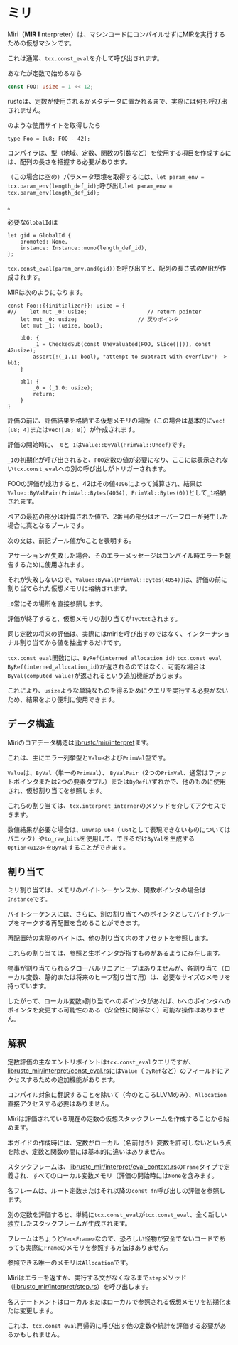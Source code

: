 # <!--Miri--> ミリ

<!--Miri (**MIR** **I** nterpreter) is a virtual machine for executing MIR without compiling to machine code.-->
Miri（**MIR** **I** nterpreter）は、マシンコードにコンパイルせずにMIRを実行するための仮想マシンです。
<!--It is usually invoked via `tcx.const_eval`.-->
これは通常、`tcx.const_eval`を介して呼び出されます。

<!--If you start out with a constant-->
あなたが定数で始めるなら

```rust
const FOO: usize = 1 << 12;
```

<!--rustc doesn't actually invoke anything until the constant is either used or placed into metadata.-->
rustcは、定数が使用されるかメタデータに置かれるまで、実際には何も呼び出されません。

<!--Once you have a use-site like-->
のような使用サイトを取得したら

```rust,ignore
type Foo = [u8; FOO - 42];
```

<!--The compiler needs to figure out the length of the array before being able to create items that use the type (locals, constants, function arguments,...).-->
コンパイラは、型（地域、定数、関数の引数など）を使用する項目を作成するには、配列の長さを把握する必要があります。

<!--To obtain the (in this case empty) parameter environment, one can call `let param_env = tcx.param_env(length_def_id);`-->
（この場合は空の）パラメータ環境を取得するには、`let param_env = tcx.param_env(length_def_id);`呼び出し`let param_env = tcx.param_env(length_def_id);`
<!--.-->
。
<!--The `GlobalId` needed is-->
必要な`GlobalId`は

```rust,ignore
let gid = GlobalId {
    promoted: None,
    instance: Instance::mono(length_def_id),
};
```

<!--Invoking `tcx.const_eval(param_env.and(gid))` will now trigger the creation of the MIR of the array length expression.-->
`tcx.const_eval(param_env.and(gid))`を呼び出すと、配列の長さ式のMIRが作成されます。
<!--The MIR will look something like this:-->
MIRは次のようになります。

```mir
const Foo::{{initializer}}: usize = {
#//    let mut _0: usize;                   // return pointer
    let mut _0: usize;                   // 戻りポインタ
    let mut _1: (usize, bool);

    bb0: {
        _1 = CheckedSub(const Unevaluated(FOO, Slice([])), const 42usize);
        assert(!(_1.1: bool), "attempt to subtract with overflow") -> bb1;
    }

    bb1: {
        _0 = (_1.0: usize);
        return;
    }
}
```

<!--Before the evaluation, a virtual memory location (in this case essentially a `vec![u8; 4]` or `vec![u8; 8]`) is created for storing the evaluation result.-->
評価の前に、評価結果を格納する仮想メモリの場所（この場合は基本的に`vec![u8; 4]`または`vec![u8; 8]`）が作成されます。

<!--At the start of the evaluation, `_0` and `_1` are `Value::ByVal(PrimVal::Undef)`.-->
評価の開始時に、`_0`と`_1`は`Value::ByVal(PrimVal::Undef)`です。
<!--When the initialization of `_1` is invoked, the value of the `FOO` constant is required, and triggers another call to `tcx.const_eval`, which will not be shown here.-->
`_1`の初期化が呼び出されると、`FOO`定数の値が必要になり、ここには表示されない`tcx.const_eval`への別の呼び出しがトリガーされます。
<!--If the evaluation of FOO is successful, 42 will be subtracted by its value `4096` and the result stored in `_1` as `Value::ByValPair(PrimVal::Bytes(4054), PrimVal::Bytes(0))`.-->
FOOの評価が成功すると、42はその値`4096`によって減算され、結果は`Value::ByValPair(PrimVal::Bytes(4054), PrimVal::Bytes(0))`として`_1`格納されます。
<!--The first part of the pair is the computed value, the second part is a bool that's true if an overflow happened.-->
ペアの最初の部分は計算された値で、2番目の部分はオーバーフローが発生した場合に真となるブールです。

<!--The next statement asserts that said boolean is `0`.-->
次の文は、前記ブール値が`0`ことを表明する。
<!--In case the assertion fails, its error message is used for reporting a compile-time error.-->
アサーションが失敗した場合、そのエラーメッセージはコンパイル時エラーを報告するために使用されます。

<!--Since it does not fail, `Value::ByVal(PrimVal::Bytes(4054))` is stored in the virtual memory was allocated before the evaluation.-->
それが失敗しないので、`Value::ByVal(PrimVal::Bytes(4054))`は、評価の前に割り当てられた仮想メモリに格納されます。
<!--`_0` always refers to that location directly.-->
`_0`常にその場所を直接参照します。

<!--After the evaluation is done, the virtual memory allocation is interned into the `TyCtxt`.-->
評価が終了すると、仮想メモリの割り当てが`TyCtxt`されます。
<!--Future evaluations of the same constants will not actually invoke miri, but just extract the value from the interned allocation.-->
同じ定数の将来の評価は、実際にはmiriを呼び出すのではなく、インターナショナル割り当てから値を抽出するだけです。

<!--The `tcx.const_eval` function has one additional feature: it will not return a `ByRef(interned_allocation_id)`, but a `ByVal(computed_value)` if possible.-->
`tcx.const_eval`関数には、`ByRef(interned_allocation_id)` `tcx.const_eval` `ByRef(interned_allocation_id)`が返されるのではなく、可能な場合は`ByVal(computed_value)`が返されるという追加機能があります。
<!--This makes using the result much more convenient, as no further queries need to be executed in order to get at something as simple as a `usize`.-->
これにより、`usize`ような単純なものを得るためにクエリを実行する必要がないため、結果をより便利に使用できます。

## <!--Datastructures--> データ構造

<!--Miri's core datastructures can be found in [librustc/mir/interpret](https://github.com/rust-lang/rust/blob/master/src/librustc/mir/interpret).-->
Miriのコアデータ構造は[librustc/mir/interpret](https://github.com/rust-lang/rust/blob/master/src/librustc/mir/interpret)ます。
<!--This is mainly the error enum and the `Value` and `PrimVal` types.-->
これは、主にエラー列挙型と`Value`および`PrimVal`型です。
<!--A `Value` can be either `ByVal` (a single `PrimVal`), `ByValPair` (two `PrimVal` s, usually fat pointers or two element tuples) or `ByRef`, which is used for anything else and refers to a virtual allocation.-->
`Value`は、`ByVal`（単一の`PrimVal`）、 `ByValPair`（2つの`PrimVal`、通常はファットポインタまたは2つの要素タプル）または`ByRef`いずれかで、他のものに使用され、仮想割り当てを参照します。
<!--These allocations can be accessed via the methods on `tcx.interpret_interner`.-->
これらの割り当ては、`tcx.interpret_interner`のメソッドを介してアクセスできます。

<!--If you are expecting a numeric result, you can use `unwrap_u64` (panics on anything that can't be representad as a `u64`) or `to_raw_bits` which results in an `Option<u128>` yielding the `ByVal` if possible.-->
数値結果が必要な場合は、`unwrap_u64`（ `u64`として表現できないものについてはパニック）や`to_raw_bits`を使用して、できるだけ`ByVal`を生成する`Option<u128>`を`ByVal`することができます。

## <!--Allocations--> 割り当て

<!--A miri allocation is either a byte sequence of the memory or an `Instance` in the case of function pointers.-->
ミリ割り当ては、メモリのバイトシーケンスか、関数ポインタの場合は`Instance`です。
<!--Byte sequences can additionally contain relocations that mark a group of bytes as a pointer to another allocation.-->
バイトシーケンスには、さらに、別の割り当てへのポインタとしてバイトグループをマークする再配置を含めることができます。
<!--The actual bytes at the relocation refer to the offset inside the other allocation.-->
再配置時の実際のバイトは、他の割り当て内のオフセットを参照します。

<!--These allocations exist so that references and raw pointers have something to point to.-->
これらの割り当ては、参照と生ポインタが指すものがあるように存在します。
<!--There is no global linear heap in which things are allocated, but each allocation (be it for a local variable, a static or a (future) heap allocation) gets its own little memory with exactly the required size.-->
物事が割り当てられるグローバルリニアヒープはありませんが、各割り当て（ローカル変数、静的または将来のヒープ割り当て用）は、必要なサイズのメモリを持っています。
<!--So if you have a pointer to an allocation for a local variable `a`, there is no possible (no matter how unsafe) operation that you can do that would ever change said pointer to a pointer to `b`.-->
したがって、ローカル変数`a`割り当てへのポインタがあれば、`b`へのポインタへのポインタを変更する可能性のある（安全性に関係なく）可能な操作はありません。

## <!--Interpretation--> 解釈

<!--Although the main entry point to constant evaluation is the `tcx.const_eval` query, there are additional functions in [librustc_mir/interpret/const_eval.rs](https://doc.rust-lang.org/nightly/nightly-rustc/rustc_mir/interpret/const_eval/) that allow accessing the fields of a `Value` (`ByRef` or otherwise).-->
定数評価の主なエントリポイントは`tcx.const_eval`クエリですが、[librustc_mir/interpret/const_eval.rs](https://doc.rust-lang.org/nightly/nightly-rustc/rustc_mir/interpret/const_eval/)には`Value`（ `ByRef`など）のフィールドにアクセスするための追加機能があります。
<!--You should never have to access an `Allocation` directly except for translating it to the compilation target (at the moment just LLVM).-->
コンパイル対象に翻訳することを除いて（今のところLLVMのみ）、`Allocation`直接アクセスする必要はありません。

<!--Miri starts by creating a virtual stack frame for the current constant that is being evaluated.-->
Miriは評価されている現在の定数の仮想スタックフレームを作成することから始めます。
<!--There's essentially no difference between a constant and a function with no arguments, except that constants do not allow local (named) variables at the time of writing this guide.-->
本ガイドの作成時には、定数がローカル（名前付き）変数を許可しないという点を除き、定数と関数の間には基本的に違いはありません。

<!--A stack frame is defined by the `Frame` type in [librustc_mir/interpret/eval_context.rs](https://github.com/rust-lang/rust/blob/master/src/librustc_mir/interpret/eval_context.rs) and contains all the local variables memory (`None` at the start of evaluation).-->
スタックフレームは、[librustc_mir/interpret/eval_context.rs](https://github.com/rust-lang/rust/blob/master/src/librustc_mir/interpret/eval_context.rs)の`Frame`タイプで定義され、すべてのローカル変数メモリ（評価の開始時には`None`を含みます。
<!--Each frame refers to the evaluation of either the root constant or subsequent calls to `const fn`.-->
各フレームは、ルート定数またはそれ以降の`const fn`呼び出しの評価を参照します。
<!--The evaluation of another constant simply calls `tcx.const_eval`, which produces an entirely new and independent stack frame.-->
別の定数を評価すると、単純に`tcx.const_eval`が`tcx.const_eval`、全く新しい独立したスタックフレームが生成されます。

<!--The frames are just a `Vec<Frame>`, there's no way to actually refer to a `Frame` 's memory even if horrible shenigans are done via unsafe code.-->
フレームはちょうど`Vec<Frame>`なので、恐ろしい怪物が安全でないコードであっても実際に`Frame`のメモリを参照する方法はありません。
<!--The only memory that can be referred to are `Allocation` s.-->
参照できる唯一のメモリは`Allocation`です。

<!--Miri now calls the `step` method (in [librustc_mir/interpret/step.rs](https://github.com/rust-lang/rust/blob/master/src/librustc_mir/interpret/step.rs)) until it either returns an error or has no further statements to execute.-->
Miriはエラーを返すか、実行する文がなくなるまで`step`メソッド（[librustc_mir/interpret/step.rs](https://github.com/rust-lang/rust/blob/master/src/librustc_mir/interpret/step.rs)）を呼び出します。
<!--Each statement will now initialize or modify the locals or the virtual memory referred to by a local.-->
各ステートメントはローカルまたはローカルで参照される仮想メモリを初期化または変更します。
<!--This might require evaluating other constants or statics, which just recursively invokes `tcx.const_eval`.-->
これは、`tcx.const_eval`再帰的に呼び出す他の定数や統計を評価する必要があるかもしれません。
